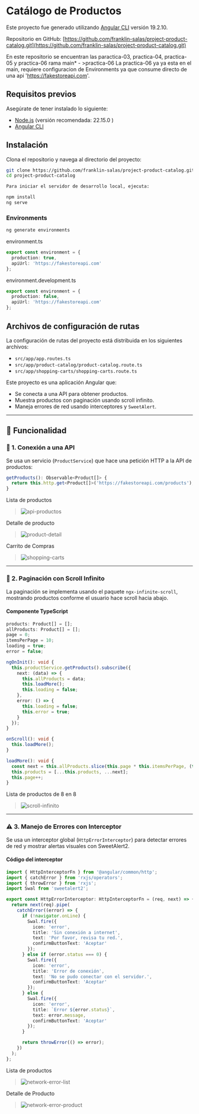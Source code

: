 # Catálogo de Productos

Este proyecto fue generado utilizando [Angular CLI](https://github.com/angular/angular-cli) versión 19.2.10.

Repositorio en GitHub: [https://github.com/franklin-salas/project-product-catalog.git](https://github.com/franklin-salas/project-product-catalog.git)

En este repositorio se encuentran las paractica-03, practica-04, practica-05 y practica-06
rama
main* - >practica-06
La practica-06 ya ya esta en el main, requiere configuracion de Environments ya que consume directo de una api 'https://fakestoreapi.com'.

## Requisitos previos

Asegúrate de tener instalado lo siguiente:

- [Node.js](https://nodejs.org/) (versión recomendada: 22.15.0 )
- [Angular CLI](https://angular.io/cli)

## Instalación

Clona el repositorio y navega al directorio del proyecto:

```bash
git clone https://github.com/franklin-salas/project-product-catalog.git
cd project-product-catalog

Para iniciar el servidor de desarrollo local, ejecuta:

npm install
ng serve

```

### Environments

```bash
ng generate environments

```
environment.ts
```ts
export const environment = {
  production: true,
  apiUrl: 'https://fakestoreapi.com'
};
```
environment.development.ts
```ts
export const environment = {
  production: false,
  apiUrl: 'https://fakestoreapi.com'
};
```


## Archivos de configuración de rutas

La configuración de rutas del proyecto está distribuida en los siguientes archivos:

- `src/app/app.routes.ts`
- `src/app/product-catalog/product-catalog.route.ts`
- `src/app/shopping-carts/shopping-carts.route.ts`

Este proyecto es una aplicación Angular que:

- Se conecta a una API para obtener productos.
- Muestra productos con paginación usando scroll infinito.
- Maneja errores de red usando interceptores y `SweetAlert`.

---

## 🚀 Funcionalidad

### 🔌 1. Conexión a una API

Se usa un servicio (`ProductService`) que hace una petición HTTP a la API de productos:

```ts
getProducts(): Observable<Product[]> {
  return this.http.get<Product[]>('https://fakestoreapi.com/products');
}
```
  Lista de productos
> ![api-productos](/preview/api-productos.png)

  Detalle de producto
> ![product-detail](/preview/product-detail.png)

  Carrito de Compras
> ![shopping-carts](/preview/shopping-carts.png)


---

### 🔄 2. Paginación con Scroll Infinito

La paginación se implementa usando el paquete `ngx-infinite-scroll`, mostrando productos conforme el usuario hace scroll hacia abajo.

#### Componente TypeScript

```ts
products: Product[] = [];
allProducts: Product[] = [];
page = 0;
itemsPerPage = 10;
loading = true;
error = false;

ngOnInit(): void {
  this.productService.getProducts().subscribe({
    next: (data) => {
      this.allProducts = data;
      this.loadMore();
      this.loading = false;
    },
    error: () => {
      this.loading = false;
      this.error = true;
    }
  });
}

onScroll(): void {
  this.loadMore();
}

loadMore(): void {
  const next = this.allProducts.slice(this.page * this.itemsPerPage, (this.page + 1) * this.itemsPerPage);
  this.products = [...this.products, ...next];
  this.page++;
}
```
  Lista de productos de 8 en 8
>  ![scroll-infinito](/preview/scroll-infinito.png)

---

### ⚠️ 3. Manejo de Errores con Interceptor

Se usa un interceptor global (`HttpErrorInterceptor`) para detectar errores de red y mostrar alertas visuales con SweetAlert2.

#### Código del interceptor

```ts
import { HttpInterceptorFn } from '@angular/common/http';
import { catchError } from 'rxjs/operators';
import { throwError } from 'rxjs';
import Swal from 'sweetalert2';

export const HttpErrorInterceptor: HttpInterceptorFn = (req, next) => {
  return next(req).pipe(
    catchError((error) => {
      if (!navigator.onLine) {
        Swal.fire({
          icon: 'error',
          title: 'Sin conexión a internet',
          text: 'Por favor, revisa tu red.',
          confirmButtonText: 'Aceptar'
        });
      } else if (error.status === 0) {
        Swal.fire({
          icon: 'error',
          title: 'Error de conexión',
          text: 'No se pudo conectar con el servidor.',
          confirmButtonText: 'Aceptar'
        });
      } else {
        Swal.fire({
          icon: 'error',
          title: `Error ${error.status}`,
          text: error.message,
          confirmButtonText: 'Aceptar'
        });
      }

      return throwError(() => error);
    })
  );
};
```
  Lista de productos
> ![network-error-list](/preview/network-error-list.png)

  Detalle de Producto
> ![network-error-product](/preview/network-error-product.png)

